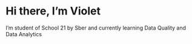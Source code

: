 # Hi there, I’m Violet
I’m student of School 21 by Sber and currently learning Data Quality and Data Analytics


